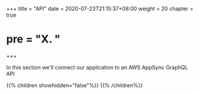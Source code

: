 +++
title = "API"
date = 2020-07-23T21:15:37+08:00
weight = 20
chapter = true
# pre = "<b>X. </b>"
+++

In this section we'll connect our application to an AWS AppSync GraphQL API

{{% children showhidden="false"%}} {{% /children%}}